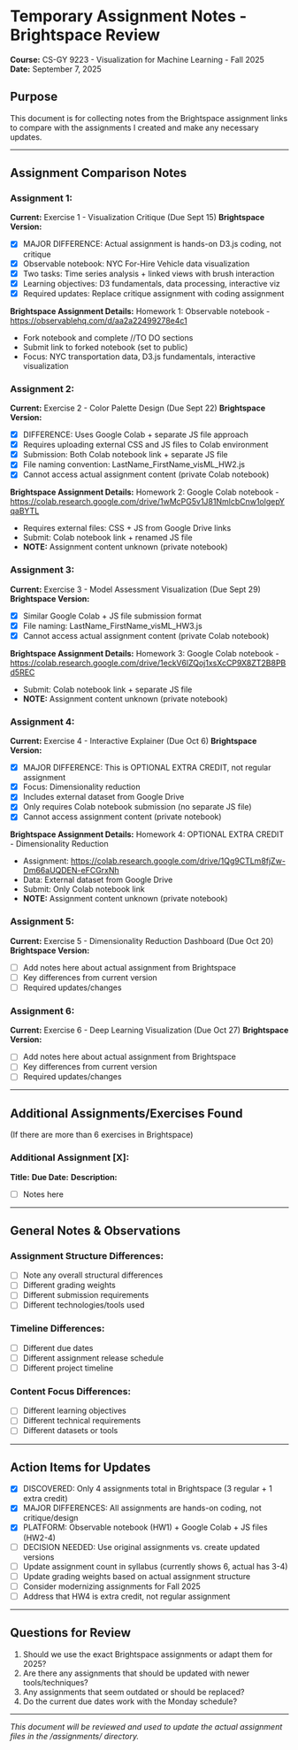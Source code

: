 # Temporary Assignment Notes - Brightspace Review
**Course:** CS-GY 9223 - Visualization for Machine Learning - Fall 2025  
**Date:** September 7, 2025

## Purpose
This document is for collecting notes from the Brightspace assignment links to compare with the assignments I created and make any necessary updates.

---

## Assignment Comparison Notes

### Assignment 1:
**Current:** Exercise 1 - Visualization Critique (Due Sept 15)
**Brightspace Version:**
- [x] MAJOR DIFFERENCE: Actual assignment is hands-on D3.js coding, not critique
- [x] Observable notebook: NYC For-Hire Vehicle data visualization 
- [x] Two tasks: Time series analysis + linked views with brush interaction
- [x] Learning objectives: D3 fundamentals, data processing, interactive viz
- [x] Required updates: Replace critique assignment with coding assignment

**Brightspace Assignment Details:**
Homework 1: Observable notebook - https://observablehq.com/d/aa2a22499278e4c1
- Fork notebook and complete //TO DO sections
- Submit link to forked notebook (set to public)
- Focus: NYC transportation data, D3.js fundamentals, interactive visualization



### Assignment 2:
**Current:** Exercise 2 - Color Palette Design (Due Sept 22)
**Brightspace Version:**
- [x] DIFFERENCE: Uses Google Colab + separate JS file approach
- [x] Requires uploading external CSS and JS files to Colab environment
- [x] Submission: Both Colab notebook link + separate JS file
- [x] File naming convention: LastName_FirstName_visML_HW2.js
- [x] Cannot access actual assignment content (private Colab notebook)

**Brightspace Assignment Details:**
Homework 2: Google Colab notebook - https://colab.research.google.com/drive/1wMcPG5v1J81NmlcbCnw1olgepYqaBYTL
- Requires external files: CSS + JS from Google Drive links
- Submit: Colab notebook link + renamed JS file
- **NOTE:** Assignment content unknown (private notebook)



### Assignment 3:
**Current:** Exercise 3 - Model Assessment Visualization (Due Sept 29)
**Brightspace Version:**
- [x] Similar Google Colab + JS file submission format
- [x] File naming: LastName_FirstName_visML_HW3.js
- [x] Cannot access actual assignment content (private Colab notebook)

**Brightspace Assignment Details:**
Homework 3: Google Colab notebook - https://colab.research.google.com/drive/1eckV6lZQoj1xsXcCP9X8ZT2B8PBd5REC
- Submit: Colab notebook link + separate JS file
- **NOTE:** Assignment content unknown (private notebook)

### Assignment 4:
**Current:** Exercise 4 - Interactive Explainer (Due Oct 6)
**Brightspace Version:**
- [x] MAJOR DIFFERENCE: This is OPTIONAL EXTRA CREDIT, not regular assignment
- [x] Focus: Dimensionality reduction
- [x] Includes external dataset from Google Drive
- [x] Only requires Colab notebook submission (no separate JS file)
- [x] Cannot access assignment content (private notebook)

**Brightspace Assignment Details:**
Homework 4: OPTIONAL EXTRA CREDIT - Dimensionality Reduction
- Assignment: https://colab.research.google.com/drive/1Qg9CTLm8fjZw-Dm66aUQDEN-eFCGrxNh
- Data: External dataset from Google Drive
- Submit: Only Colab notebook link
- **NOTE:** Assignment content unknown (private notebook)

### Assignment 5:
**Current:** Exercise 5 - Dimensionality Reduction Dashboard (Due Oct 20)
**Brightspace Version:**
- [ ] Add notes here about actual assignment from Brightspace
- [ ] Key differences from current version
- [ ] Required updates/changes

### Assignment 6:
**Current:** Exercise 6 - Deep Learning Visualization (Due Oct 27)
**Brightspace Version:**
- [ ] Add notes here about actual assignment from Brightspace
- [ ] Key differences from current version
- [ ] Required updates/changes

---

## Additional Assignments/Exercises Found
(If there are more than 6 exercises in Brightspace)

### Additional Assignment [X]:
**Title:**
**Due Date:**
**Description:**
- [ ] Notes here

---

## General Notes & Observations

### Assignment Structure Differences:
- [ ] Note any overall structural differences
- [ ] Different grading weights
- [ ] Different submission requirements
- [ ] Different technologies/tools used

### Timeline Differences:
- [ ] Different due dates
- [ ] Different assignment release schedule
- [ ] Different project timeline

### Content Focus Differences:
- [ ] Different learning objectives
- [ ] Different technical requirements
- [ ] Different datasets or tools

---

## Action Items for Updates
- [x] DISCOVERED: Only 4 assignments total in Brightspace (3 regular + 1 extra credit)
- [x] MAJOR DIFFERENCES: All assignments are hands-on coding, not critique/design
- [x] PLATFORM: Observable notebook (HW1) + Google Colab + JS files (HW2-4)
- [ ] DECISION NEEDED: Use original assignments vs. create updated versions
- [ ] Update assignment count in syllabus (currently shows 6, actual has 3-4)
- [ ] Update grading weights based on actual assignment structure
- [ ] Consider modernizing assignments for Fall 2025
- [ ] Address that HW4 is extra credit, not regular assignment

---

## Questions for Review
1. Should we use the exact Brightspace assignments or adapt them for 2025?
2. Are there any assignments that should be updated with newer tools/techniques?
3. Any assignments that seem outdated or should be replaced?
4. Do the current due dates work with the Monday schedule?

---

*This document will be reviewed and used to update the actual assignment files in the /assignments/ directory.*